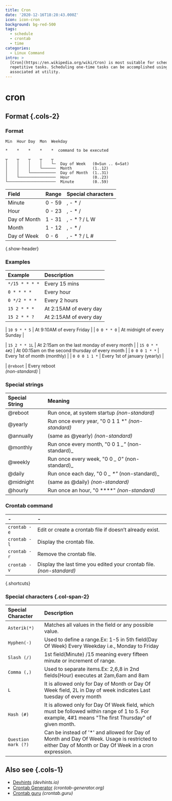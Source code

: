 ```yaml
---
title: Cron
date: '2020-12-16T18:28:43.000Z'
icon: icon-cron
background: bg-red-500
tags:
  - schedule
  - crontab
  - time
categories:
  - Linux Command
intro: >
  [Cron](https://en.wikipedia.org/wiki/Cron) is most suitable for scheduling
  repetitive tasks. Scheduling one-time tasks can be accomplished using the
  associated at utility.
---
```


# cron

## Format {.cols-2}

### Format

```text
Min  Hour Day  Mon  Weekday
```

```text
*    *    *    *    *  command to be executed
```

```text
┬    ┬    ┬    ┬    ┬
│    │    │    │    └─  Day of Week   (0=Sun .. 6=Sat)
│    │    │    └──────  Month         (1..12)
│    │    └───────────  Day of Month  (1..31)
│    └────────────────  Hour          (0..23)
└─────────────────────  Minute        (0..59)
```

| Field | Range | Special characters |
| :--- | :--- | :--- |
| Minute | 0 - 59 | , - \* / |
| Hour | 0 - 23 | , - \* / |
| Day of Month | 1 - 31 | , - \* ? / L W |
| Month | 1 - 12 | , - \* / |
| Day of Week | 0 - 6 | , - \* ? / L \# |

{.show-header}

### Examples

| Example | Description |
| :--- | :--- |
| `*/15 * * * *` | Every 15 mins |
| `0 * * * *` | Every hour |
| `0 */2 * * *` | Every 2 hours |
| `15 2 * * *` | At 2:15AM of every day |
| `15 2 * * ?` | At 2:15AM of every day |

\| `10 9 * * 5` \| At 9:10AM of every Friday \| \| `0 0 * * 0` \| At midnight of every Sunday \|

\| `15 2 * * 1L` \| At 2:15am on the last monday of every month \| \| `15 0 * * 4#2` \| At 00:15am on the second thursday of every month \| \| `0 0 0 1 * *` \| Every 1st of month \(monthly\) \| \| `0 0 0 1 1 *` \| Every 1st of january \(yearly\) \|

\| `@reboot` \| Every reboot  
_\(non-standard\)_ \|

### Special strings

| Special String | Meaning |
| :--- | :--- |
| @reboot | Run once, at system startup _\(non-standard\)_ |
| @yearly | Run once every year, "0 0 1 1 \*" _\(non-standard\)_ |
| @annually | \(same as @yearly\) _\(non-standard\)_ |
| @monthly | Run once every month, "0 0 1  _\_"_ \(non-standard\)\_ |
| @weekly | Run once every week, "0 0  _\_ 0"_ \(non-standard\)\_ |
| @daily | Run once each day, "0 0  _\_ \*"_ \(non-standard\)\_ |
| @midnight | \(same as @daily\) _\(non-standard\)_ |
| @hourly | Run once an hour, "0    ****" _\(non-standard\)_ |

### Crontab command

| - | - |
| :--- | :--- |
| `crontab -e` | Edit or create a crontab file if doesn’t already exist. |
| `crontab -l` | Display the crontab file. |
| `crontab -r` | Remove the crontab file. |
| `crontab -v` | Display the last time you edited your crontab file. _\(non-standard\)_ |

{.shortcuts}

### Special characters {.col-span-2}

| Special Character | Description |
| :--- | :--- |
| `Asterik(*)` | Matches all values in the field or any possible value. |
| `Hyphen(-)` | Used to define a range.Ex: 1-5 in 5th field\(Day Of Week\) Every Weekday i.e., Monday to Friday |
| `Slash (/)` | 1st field\(Minute\) /15 meaning every fifteen minute or increment of range. |
| `Comma (,)` | Used to separate items.Ex: 2,6,8 in 2nd fields\(Hour\) executes at 2am,6am and 8am |
| `L` | It is allowed only for Day of Month or Day Of Week field, 2L in Day of week indicates Last tuesday of every month |
| `Hash (#)` | It is allowed only for Day Of Week field, which must be followed within range of 1 to 5. For example, 4\#1 means "The first Thursday" of given month. |
| `Question mark (?)` | Can be instead of '\*' and allowed for Day of Month and Day Of Week. Usage is restricted to either Day of Month or Day Of Week in a cron expression. |

## Also see {.cols-1}

* [Devhints](https://devhints.io/cron) _\(devhints.io\)_
* [Crontab Generator](https://crontab-generator.org/) _\(crontab-generator.org\)_
* [Crontab guru](https://crontab.guru/) _\(crontab.guru\)_


